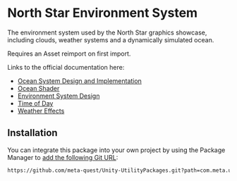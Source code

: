 # North Star Environment System

The environment system used by the North Star graphics showcase, including clouds, weather systems and a dynamically simulated ocean.

Requires an Asset reimport on first import.

Links to the official documentation here:

- [Ocean System Design and Implementation](https://github.com/oculus-samples/Unity-NorthStar/blob/main/Documentation/OceanSystemDesignAndImplementation.md)
- [Ocean Shader](https://github.com/oculus-samples/Unity-NorthStar/blob/main/Documentation/OceanShader.md)
- [Environment System Design](https://github.com/oculus-samples/Unity-NorthStar/blob/main/Documentation/EnvironmentSystemDesign.md)
- [Time of Day](https://github.com/oculus-samples/Unity-NorthStar/blob/main/Documentation/TimeOfDay.md)
- [Weather Effects](https://github.com/oculus-samples/Unity-NorthStar/blob/main/Documentation/WeatherEffects.md)

## Installation

You can integrate this package into your own project by using the Package Manager to [add the following Git URL](https://docs.unity3d.com/Manual/upm-ui-giturl.html):

```txt
https://github.com/meta-quest/Unity-UtilityPackages.git?path=com.meta.utilities.environment
```
